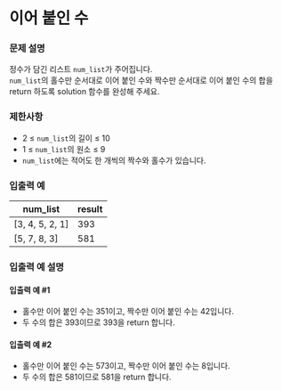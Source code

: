 # 이어 붙인 수
### 문제 설명
정수가 담긴 리스트 `num_list`가 주어집니다.  
`num_list`의 홀수만 순서대로 이어 붙인 수와 짝수만 순서대로 이어 붙인 수의 합을 return 하도록 solution 함수를 완성해 주세요.

### 제한사항
- 2 ≤ `num_list`의 길이 ≤ 10
- 1 ≤ `num_list`의 원소 ≤ 9
- `num_list`에는 적어도 한 개씩의 짝수와 홀수가 있습니다.

### 입출력 예

| num_list        | result |
|-----------------|--------|
| [3, 4, 5, 2, 1] | 393    |
| [5, 7, 8, 3]    | 581    |

### 입출력 예 설명
#### 입출력 예 #1
- 홀수만 이어 붙인 수는 351이고, 짝수만 이어 붙인 수는 42입니다.
- 두 수의 합은 393이므로 393을 return 합니다.

#### 입출력 예 #2
- 홀수만 이어 붙인 수는 573이고, 짝수만 이어 붙인 수는 8입니다.
- 두 수의 합은 581이므로 581을 return 합니다.